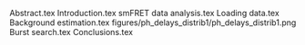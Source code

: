 Abstract.tex
Introduction.tex
smFRET data analysis.tex
Loading data.tex
Background estimation.tex
figures/ph_delays_distrib1/ph_delays_distrib1.png
Burst search.tex
Conclusions.tex
